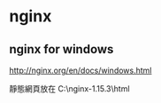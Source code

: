 # nginx

## nginx for windows

http://nginx.org/en/docs/windows.html

靜態網頁放在 C:\nginx-1.15.3\html



